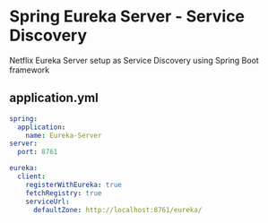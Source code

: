# Spring Eureka Server - Service Discovery
Netflix Eureka Server setup as Service Discovery using Spring Boot framework

## application.yml
```yml
spring:
  application:
    name: Eureka-Server
server:
  port: 8761

eureka:
  client:
    registerWithEureka: true
    fetchRegistry: true
    serviceUrl:
      defaultZone: http://localhost:8761/eureka/
```
